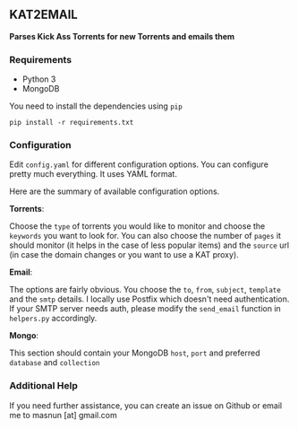 ## KAT2EMAIL
__Parses Kick Ass Torrents for new Torrents and emails them__   

### Requirements 

* Python 3
* MongoDB

You need to install the dependencies using `pip`

	pip install -r requirements.txt
	

### Configuration

Edit `config.yaml` for different configuration options. You can configure pretty much everything. It uses YAML format. 

Here are the summary of available configuration options.


__Torrents__:

Choose the `type` of torrents you would like to monitor and choose the `keywords` you want to look for. You can also choose the number of `pages` it should monitor (it helps in the case of less popular items) and the `source` url (in case the domain changes or you want to use a KAT proxy). 


__Email__: 

The options are fairly obvious. You choose the `to`, `from`, `subject`, `template` and the `smtp` details. I locally use Postfix which doesn't need authentication. If your SMTP server needs auth, please modify the `send_email` function in `helpers.py` accordingly. 

__Mongo__: 

This section should contain your MongoDB `host`, `port` and preferred `database` and `collection`


### Additional Help

If you need further assistance, you can create an issue on Github or email me to masnun [at] gmail.com 


